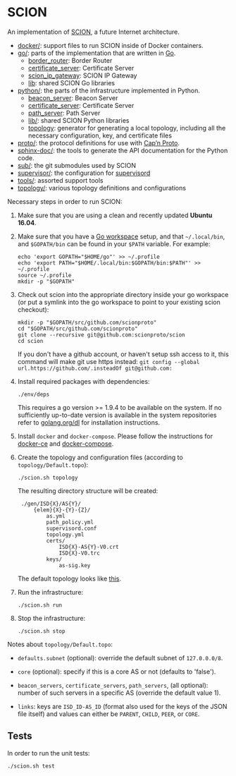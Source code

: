 SCION
=====

An implementation of [SCION](http://www.scion-architecture.net), a future
Internet architecture.

* [docker/](/docker): support files to run SCION inside of Docker
  containers.
* [go/](/go): parts of the implementation that are written in
  [Go](http://golang.org).
  * [border_router](/go/border): Border Router
  * [certificate_server](/go/cert_srv): Certificate Server
  * [scion_ip_gateway](/go/sig): SCION IP Gateway
  * [lib](/go/lib): shared SCION Go libraries
* [python/](/python): the parts of the infrastructure
  implemented in Python.
  * [beacon_server](/python/beacon_server): Beacon Server
  * [certificate_server](/python/cert_server): Certificate Server
  * [path_server](/python/path_server): Path Server
  * [lib/](/python/lib): shared SCION Python libraries
  * [topology](/python/topology): generator for generating a local topology,
    including all the necessary configuration, key, and certificate files
* [proto/](/proto): the protocol definitions for use with [Cap’n
  Proto](https://capnproto.org/).
* [sphinx-doc/](/sphinx-doc): the tools to generate the API
  documentation for the Python code.
* [sub/](/sub): the git submodules used by SCION
* [supervisor/](/supervisor): the configuration for
  [supervisord](http://supervisord.org/)
* [tools/](/tools): assorted support tools
* [topology/](/topology): various topology definitions and configurations

Necessary steps in order to run SCION:

1. Make sure that you are using a clean and recently updated **Ubuntu 16.04**.

1. Make sure that you have a
   [Go workspace](https://golang.org/doc/code.html#GOPATH) setup, and that
   `~/.local/bin`, and `$GOPATH/bin` can be found in your `$PATH` variable. For example:

    ```
    echo 'export GOPATH="$HOME/go"' >> ~/.profile
    echo 'export PATH="$HOME/.local/bin:$GOPATH/bin:$PATH"' >> ~/.profile
    source ~/.profile
    mkdir -p "$GOPATH"
    ```

1. Check out scion into the appropriate directory inside your go workspace (or
   put a symlink into the go workspace to point to your existing scion
   checkout):
   ```
   mkdir -p "$GOPATH/src/github.com/scionproto"
   cd "$GOPATH/src/github.com/scionproto"
   git clone --recursive git@github.com:scionproto/scion
   cd scion
   ```
   If you don't have a github account, or haven't setup ssh access to it, this
   command will make git use https instead:
   `git config --global url.https://github.com/.insteadOf git@github.com:`

1. Install required packages with dependencies:
    ```
    ./env/deps
    ```
    This requires a go version >= 1.9.4 to be available on the system. If no sufficiently up-to-date version is available in the system repositories refer to [golang.org/dl](https://golang.org/dl) for installation instructions.

1. Install `docker` and `docker-compose`. Please follow the instructions for
   [docker-ce](https://docs.docker.com/install/linux/docker-ce/ubuntu/) and
   [docker-compose](https://docs.docker.com/compose/install/).

1. Create the topology and configuration files (according to
   `topology/Default.topo`):

    `./scion.sh topology`

    The resulting directory structure will be created:

        ./gen/ISD{X}/AS{Y}/
            {elem}{X}-{Y}-{Z}/
                as.yml
                path_policy.yml
                supervisord.conf
                topology.yml
                certs/
                    ISD{X}-AS{Y}-V0.crt
                    ISD{X}-V0.trc
                keys/
                    as-sig.key

   The default topology looks like [this](doc/fig/default_topo.png).

1. Run the infrastructure:

    `./scion.sh run`

1. Stop the infrastructure:

    `./scion.sh stop`

Notes about `topology/Default.topo`:

* `defaults.subnet` (optional): override the default subnet of `127.0.0.0/8`.

* `core` (optional): specify if this is a core AS or not (defaults to 'false').

* `beacon_servers`, `certificate_servers`, `path_servers`, (all optional):
  number of such servers in a specific AS (override the default value 1).

* `links`: keys are `ISD_ID-AS_ID` (format also used for the keys of the JSON
  file itself) and values can either be `PARENT`, `CHILD`, `PEER`, or
  `CORE`.

## Tests

In order to run the unit tests:

  `./scion.sh test`
